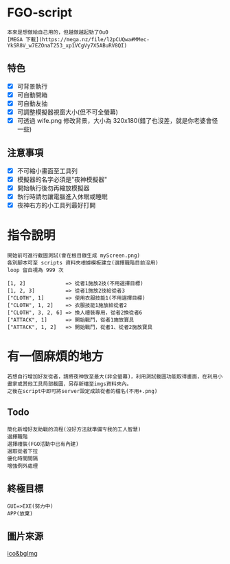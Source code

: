 # FGO-script
    本來是想做給自己用的，但越做越起勁了0u0
    [MEGA 下載](https://mega.nz/file/l2pCUQwa#MMec-YkSR8V_w7EZOnaT253_xp1VCgVy7X5ABuRV8QI)

## 特色

-   [x] 可背景執行
-   [x] 可自動開箱
-   [x] 可自動友抽
-   [x] 可調整模擬器視窗大小(但不可全螢幕)
-   [x] 可透過 wife.png 修改背景，大小為 320x180(錯了也沒差，就是你老婆會怪一些)

## 注意事項

-   [x] 不可縮小畫面至工具列
-   [x] 模擬器的名字必須是"夜神模擬器"
-   [x] 開始執行後勿再縮放模擬器
-   [x] 執行時請勿讓電腦進入休眠或睡眠
-   [x] 夜神右方的小工具列最好打開

# 指令說明

    開始前可進行截圖測試(會在根目錄生成 myScreen.png)
    各別腳本可至 scripts 資料夾根據模板建立(選擇職階目前沒用)
    loop 留白視為 999 次

    [1, 2]             => 從者1施放2技(不用選擇目標)
    [1, 2, 3]          => 從者1施放2技給從者3
    ["CLOTH", 1]       => 使用衣服技能1(不用選擇目標)
    ["CLOTH", 1, 2]    => 衣服技能1施放給從者2
    ["CLOTH", 3, 2, 6] => 換人禮裝專用，從者2換從者6
    ["ATTACK", 1]      => 開始戰鬥，從者1施放寶具
    ["ATTACK", 1, 2]   => 開始戰鬥，從者1、從者2施放寶具

# 有一個麻煩的地方

    若想自行增加好友從者，請將夜神放至最大(非全螢幕)，利用測試截圖功能取得畫面，在利用小畫家或其他工具局部截圖，另存新檔至imgs資料夾內。
    之後在script中即可將server設定成該從者的檔名(不用+.png)

## Todo

    簡化新增好友助戰的流程(沒好方法就準備ㄘ我的工人智慧)
    選擇職階
    選擇禮裝(FGO活動中已有內建)
    選取從者下拉
    優化時間間隔
    增強例外處理

## 終極目標

```
GUI=>EXE(努力中)
APP(放棄)
```

## 圖片來源

[ico&bgImg](https://twitter.com/erichpcsc/status/1201033067135033344)
